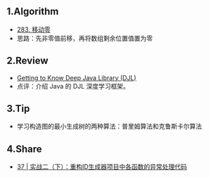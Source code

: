 ## 1.Algorithm
- [283. 移动零](https://leetcode-cn.com/problems/move-zeroes/)
- 思路：先非零值前移，再将数组剩余位置值置为零
## 2.Review
- [Getting to Know Deep Java Library (DJL)](https://www.infoq.com/articles/djl-deep-learning-java/?useSponsorshipSuggestions=true&itm_source=articles_about_java&itm_medium=link&itm_campaign=java)
- 点评：介绍 Java 的 DJL 深度学习框架。
## 3.Tip
- 学习构造图的最小生成树的两种算法：普里姆算法和克鲁斯卡尔算法
## 4.Share
- [37 | 实战二（下）：重构ID生成器项目中各函数的异常处理代码](https://time.geekbang.org/column/article/191647)